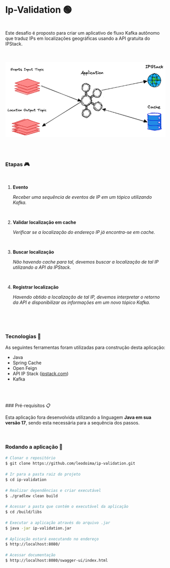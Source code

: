 # Ip-Validation 🟢
<br>
Este desafio é proposto para criar um aplicativo de fluxo Kafka autônomo que traduz IPs em localizações geográficas usando a API gratuita do IPStack.
<br>
<br>
<br>

<p align="center">
  <img alt="Topology" src="./src/main/resources/static/cover.png" />
</p>

<br>
<br>

### Etapas 🎮
<br>

1. **Evento**

   <i>Receber uma sequência de eventos de IP em um tópico utilizando Kafka.</i>
<br>

2. **Validar localização em cache**

   <i>Verificar se a localização do endereço IP já encontra-se em cache.</i>
<br>

3. **Buscar localização**

    <i>Não havendo cache para tal, devemos buscar a localização de tal IP utilizando a API da IPStack.</i>
<br>

4. **Registrar localização**

   <i>Havendo obtido a localização de tal IP, devemos interpretar o retorno da API e disponibilizar as informações em um novo tópico Kafka.</i>
<br>
<br>
<br>

### Tecnologias 🔧

As seguintes ferramentas foram utilizadas para construção desta aplicação:

- Java
- Spring Cache
- Open Feign
- API IP Stack ([ipstack.com](https://ipstack.com/))
- Kafka
<br>
<br>
  <br>
### Pré-requisitos 📋

Esta aplicação fora desenvolvida utilizando a linguagem **Java em sua versão 17**, sendo esta necessária para a sequência dos passos.
<br>
<br>
<br>

### Rodando a aplicação 🏈

```bash
# Clonar o repositório
$ git clone https://github.com/leodoima/ip-validation.git

# Ir para a pasta raiz do projeto
$ cd ip-validation

# Realizar dependências e criar executável
$ ./gradlew clean build

# Acessar a pasta que contém o executável da aplicação
$ cd /build/libs

# Executar a aplicação através do arquivo .jar
$ java -jar ip-validation.jar

# Aplicação estará executando no endereço
$ http://localhost:8080/

# Acessar documentação
$ http://localhost:8080/swagger-ui/index.html
```
<br>
<br>
